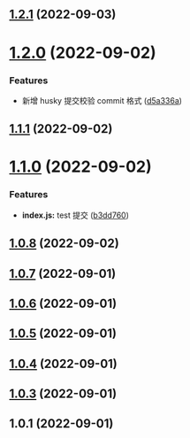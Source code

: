 

## [1.2.1](https://github.com/mianmalife/gulpApp/compare/v1.2.0...v1.2.1) (2022-09-03)

# [1.2.0](https://github.com/mianmalife/gulpApp/compare/v1.1.0...v1.2.0) (2022-09-02)

### Features

- 新增 husky 提交校验 commit 格式 ([d5a336a](https://github.com/mianmalife/gulpApp/commit/d5a336aee1ee622ae65352bec406d9842a5218d5))

## [1.1.1](https://github.com/mianmalife/gulpApp/compare/v1.1.0...v1.1.1) (2022-09-02)

# [1.1.0](https://github.com/mianmalife/gulpApp/compare/v1.0.8...v1.1.0) (2022-09-02)

### Features

- **index.js:** test 提交 ([b3dd760](https://github.com/mianmalife/gulpApp/commit/b3dd760d59dbee7a8ba3d3f4fcf79b55cacb8559))

## [1.0.8](https://github.com/mianmalife/gulpApp/compare/v1.0.7...v1.0.8) (2022-09-02)

## [1.0.7](https://github.com/mianmalife/gulpApp/compare/v1.0.6...v1.0.7) (2022-09-01)

## [1.0.6](https://github.com/mianmalife/gulpApp/compare/v1.0.5...v1.0.6) (2022-09-01)

## [1.0.5](https://github.com/mianmalife/gulpApp/compare/v1.0.2...v1.0.5) (2022-09-01)

## [1.0.4](https://github.com/mianmalife/gulpApp/compare/v1.0.2...v1.0.4) (2022-09-01)

## [1.0.3](https://github.com/mianmalife/gulpApp/compare/v1.0.2...v1.0.3) (2022-09-01)

<a name="1.0.1"></a>

## 1.0.1 (2022-09-01)